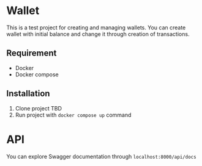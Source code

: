# Wallet
This is a test project for creating and managing wallets. You can create wallet with initial balance and change it through creation of transactions.

## Requirement
* Docker
* Docker compose

## Installation
1. Clone project TBD
2. Run project with `docker compose up` command

# API
You can explore Swagger documentation through 
`localhost:8000/api/docs`

